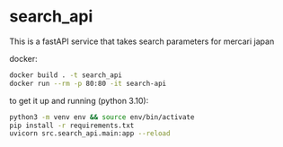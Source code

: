 # search_api

This is a fastAPI service that takes search parameters for mercari japan

docker:
```sh
docker build . -t search_api
docker run --rm -p 80:80 -it search-api
```

to get it up and running (python 3.10):
```sh
python3 -m venv env && source env/bin/activate
pip install -r requirements.txt
uvicorn src.search_api.main:app --reload
```